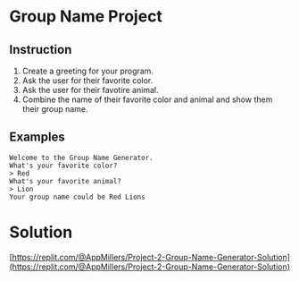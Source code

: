 # Group Name Project 

## Instruction

1. Create a greeting for your program.
2. Ask the user for their favorite color.
3. Ask the user for their favotire animal.
4. Combine the name of their favorite color and animal and show them their group name.

## Examples

```
Welcome to the Group Name Generator.
What's your favorite color?
> Red
What's your favorite animal?
> Lion
Your group name could be Red Lions
```


# Solution

[https://replit.com/@AppMillers/Project-2-Group-Name-Generator-Solution](https://replit.com/@AppMillers/Project-2-Group-Name-Generator-Solution)